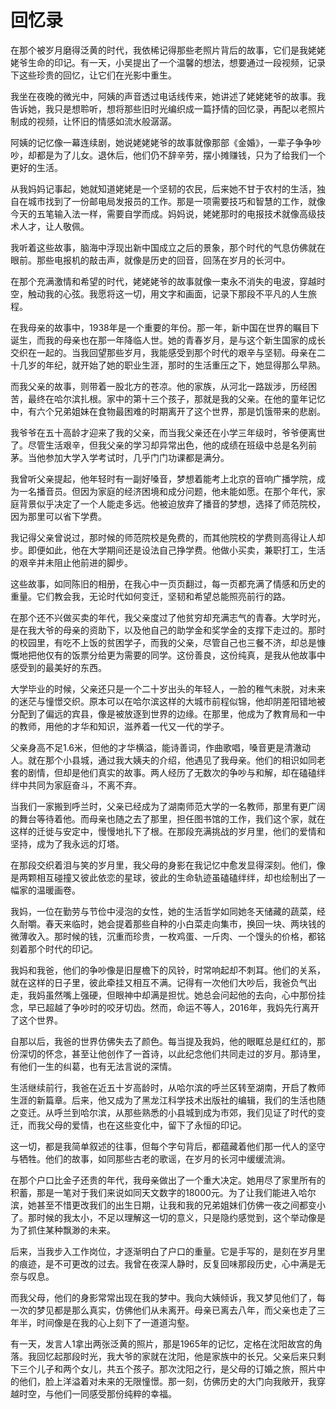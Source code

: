 # 回忆录

在那个被岁月磨得泛黄的时代，我依稀记得那些老照片背后的故事，它们是我姥姥姥爷生命的印记。有一天，小吴提出了一个温馨的想法，想要通过一段视频，记录下这些珍贵的回忆，让它们在光影中重生。

我坐在夜晚的微光中，阿姨的声音透过电话线传来，她讲述了姥姥姥爷的故事。我告诉她，我只是想聆听，想将那些旧时光编织成一篇抒情的回忆录，再配以老照片制成的视频，让怀旧的情感如流水般潺潺。

阿姨的记忆像一幕连续剧，她说姥姥姥爷的故事就像那部《金婚》，一辈子争争吵吵，却都是为了儿女。退休后，他们仍不辞辛劳，摆小摊赚钱，只为了给我们一个更好的生活。

从我妈妈记事起，她就知道姥姥是一个坚韧的农民，后来她不甘于农村的生活，独自在城市找到了一份邮电局发报员的工作。那是一项需要技巧和智慧的工作，就像今天的五笔输入法一样，需要自学而成。妈妈说，姥姥那时的电报技术就像高级技术人才，让人敬佩。

我听着这些故事，脑海中浮现出新中国成立之后的景象，那个时代的气息仿佛就在眼前。那些电报机的敲击声，就像是历史的回音，回荡在岁月的长河中。

在那个充满激情和希望的时代，姥姥姥爷的故事就像一束永不消失的电波，穿越时空，触动我的心弦。我愿将这一切，用文字和画面，记录下那段不平凡的人生旅程。

在我母亲的故事中，1938年是一个重要的年份。那一年，新中国在世界的瞩目下诞生，而我的母亲也在那一年降临人世。她的青春岁月，是与这个新生国家的成长交织在一起的。当我回望那些岁月，我能感受到那个时代的艰辛与坚韧。母亲在二十几岁的年纪，就开始了她的职业生涯，那时的生活重压之下，她显得那么早熟。

而我父亲的故事，则带着一股北方的苍凉。他的家族，从河北一路跋涉，历经困苦，最终在哈尔滨扎根。家中的第十三个孩子，那就是我的父亲。在他的童年记忆中，有六个兄弟姐妹在食物最困难的时期离开了这个世界，那是饥饿带来的悲剧。

我爷爷在五十高龄才迎来了我的父亲，而当我父亲还在小学三年级时，爷爷便离世了。尽管生活艰辛，但我父亲的学习却异常出色，他的成绩在班级中总是名列前茅。当他参加大学入学考试时，几乎门门功课都是满分。

我曾听父亲提起，他年轻时有一副好嗓音，梦想着能考上北京的音响广播学院，成为一名播音员。但因为家庭的经济困境和成分问题，他未能如愿。在那个年代，家庭背景似乎决定了一个人能走多远。他被迫放弃了播音的梦想，选择了师范院校，因为那里可以省下学费。

我记得父亲曾说过，那时候的师范院校是免费的，而其他院校的学费则高得让人却步。即便如此，他在大学期间还是设法自己挣学费。他做小买卖，兼职打工，生活的艰辛并未阻止他前进的脚步。

这些故事，如同陈旧的相册，在我心中一页页翻过，每一页都充满了情感和历史的重量。它们教会我，无论时代如何变迁，坚韧和希望总能照亮前行的路。

在那个还不兴做买卖的年代，我父亲度过了他贫穷却充满志气的青春。大学时光，是在我大爷的母亲的资助下，以及他自己的助学金和奖学金的支撑下走过的。那时的校园里，有吃不上饭的贫困学子，而我的父亲，尽管自己也三餐不济，却总是慷慨地把他仅有的饭票分给更为需要的同学。这份善良，这份纯真，是我从他故事中感受到的最美好的东西。

大学毕业的时候，父亲还只是一个二十岁出头的年轻人，一脸的稚气未脱，对未来的迷茫与憧憬交织。原本可以在哈尔滨这样的大城市前程似锦，他却阴差阳错地被分配到了偏远的宾县，像是被放逐到世界的边缘。在那里，他成为了教育局和一中的教师，用他的才华和知识，滋养着一代又一代的学子。

父亲身高不足1.6米，但他的才华横溢，能诗善词，作曲歌唱，嗓音更是清澈动人。就在那个小县城，通过我大姨夫的介绍，他遇见了我母亲。他们的相识如同老套的剧情，但却是他们真实的故事。两人经历了无数次的争吵与和解，却在磕磕绊绊中共同为家庭奋斗，不离不弃。

当我们一家搬到呼兰时，父亲已经成为了湖南师范大学的一名教师，那里有更广阔的舞台等待着他。而母亲也随之去了那里，担任图书馆的工作，我们这个家，就在这样的迁徙与安定中，慢慢地扎下了根。在那段充满挑战的岁月里，他们的爱情和坚持，成为了我永远的灯塔。

在那段交织着泪与笑的岁月里，我父母的身影在我记忆中愈发显得深刻。他们，像是两颗相互碰撞又彼此依恋的星球，彼此的生命轨迹虽磕磕绊绊，却也绘制出了一幅家的温暖画卷。

我妈，一位在勤劳与节俭中浸泡的女性，她的生活哲学如同她冬天储藏的蔬菜，经久耐嚼。春天来临时，她会提着那些自种的小白菜走向集市，换回一块、两块钱的微薄收入。那时候的钱，沉重而珍贵，一枚鸡蛋、一斤肉、一个馒头的价格，都铭刻着那个时代的印记。

我妈和我爸，他们的争吵像是旧屋檐下的风铃，时常响起却不刺耳。他们的关系，就在这样的日子里，彼此牵挂又相互不满。记得有一次他们大吵后，我爸负气出走，我妈虽然嘴上强硬，但眼神中却满是担忧。她总会问起他的去向，心中那份挂念，早已超越了争吵时的咬牙切齿。然而，命运不等人，2016年，我妈先行离开了这个世界。

自那以后，我爸的世界仿佛失去了颜色。每当提及我妈，他的眼眶总是红红的，那份深切的怀念，甚至让他创作了一首诗，以此纪念他们共同走过的岁月。那诗里，有他们一生的纠葛，也有无法言说的深情。

生活继续前行，我爸在近五十岁高龄时，从哈尔滨的呼兰区转至湖南，开启了教师生涯的新篇章。后来，他又成为了黑龙江科学技术出版社的编辑，我们的生活也随之变迁。从呼兰到哈尔滨，从那些熟悉的小县城到成为市郊，我们见证了时代的变迁，而我父母的爱情，也在这些变化中，留下了永恒的印记。

这一切，都是我简单叙述的往事，但每个字句背后，都蕴藏着他们那一代人的坚守与牺牲。他们的故事，如同那些古老的歌谣，在岁月的长河中缓缓流淌。

在那个户口比金子还贵的年代，我母亲做出了一个重大决定。她用尽了家里所有的积蓄，那是一笔对于我们来说如同天文数字的18000元。为了让我们能进入哈尔滨，她甚至不惜更改我们的出生日期，让我和我的兄弟姐妹们仿佛一夜之间都变小了。那时候的我太小，不足以理解这一切的意义，只是隐约感觉到，这个举动像是为了抓住某种飘渺的未来。

后来，当我步入工作岗位，才逐渐明白了户口的重量。它是手写的，是刻在岁月里的痕迹，是不可更改的过去。我曾在夜深人静时，反复回味那段历史，心中满是无奈与叹息。

而我父母，他们的身影常常出现在我的梦中。我向大姨倾诉，我又梦见他们了，每一次的梦见都是那么真实，仿佛他们从未离开。母亲已离去八年，而父亲也走了三年半，时间像是在我的心上刻下了一道道沟壑。

有一天，发言人1拿出两张泛黄的照片，那是1965年的记忆，定格在沈阳故宫的角落。我回忆起那段时光，我大爷的家就在沈阳，他是家族中的长兄。父亲后来只剩下三个儿子和两个女儿，共五个孩子。那次沈阳之行，是父母的订婚之旅，照片中的他们，脸上洋溢着对未来的无限憧憬。那一刻，仿佛历史的大门向我敞开，我穿越时空，与他们一同感受那份纯粹的幸福。